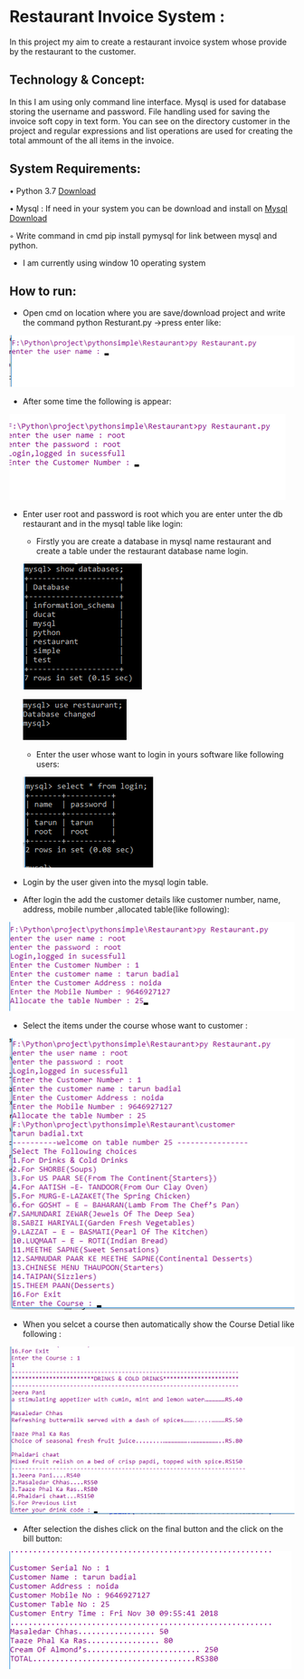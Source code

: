 # Restaurant Invoice System :

In this project my aim to create a restaurant invoice system whose provide by the restaurant to the customer.

## Technology & Concept:

In this I am using only command line interface. Mysql is used for database storing the username and password. File handling used for saving the invoice soft copy in text form. You can see on the directory customer in the project and regular expressions and list operations are used for creating the total ammount of the all items in the invoice. 

## System Requirements:

• Python 3.7 [Download](https://www.python.org/downloads/)

• Mysql : If need in your system you can be download and install on [Mysql Download](https://www.mysql.com/downloads/)
    
  ◦ Write command in cmd  pip install pymysql for link between mysql and python.

* I am currently using window 10 operating system

## How to run:

* Open cmd on location where you are save/download project and write the command python Resturant.py ->press enter like:

![cmd](/images/cmd.png)

* After some time the following is appear:

![open file in cmd](/images/login.png)

* Enter user root and password is root which you are enter unter the db restaurant and  in the mysql table like login:
 
   * Firstly you are create a database in mysql name restaurant and create a table under the restaurant database name login. 
    
    ![first screen](/images/database1.png)

    ![change database](/images/changedatabase.png)
    
   * Enter the user whose want to login in yours software like following users:

    ![table data show](/images/tablesdatashow.png)

* Login by the user given into the mysql login table.

* After login the add the customer details like customer number, name, address, mobile number ,allocated table(like following):

![Add Customer](/images/customer.png)

* Select the items under the course whose want to customer :

![Course item select](/images/courseselect.png)

* When you selcet a course then automatically show the Course Detial like following :

![Course item select](/images/showpricelistcourse.png)

* After selection the dishes click on the final button and the click on the bill button:

![Final Bill](/images/finalbill.png)
